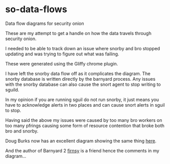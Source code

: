 so-data-flows
=============

Data flow diagrams for security onion

These are my attempt to get a handle on how the data travels through security onion.

I needed to be able to track down an issue where snorby and bro stopped updating and was trying to figure out what was failing.

These were generated using the Gliffy chrome plugin.

I have left the snorby data flow off as it complicates the diagram. The snorby database is written directly by the barnyard process. Any issues with the snorby database can also cause the snort agent to stop writing to sguild. 

In my opinion if you are running sguil do not run snorby, it just means you have to acknowledge alerts in two places and can cause snort alerts in sguil to stop.

Having said the above my issues were caused by too many bro workers on too many pfrings causing some form of resource contention that broke both bro and snorby.

Doug Burks now has an excellent diagram showing the same thing [here](https://cloud.githubusercontent.com/assets/1659467/13701945/2f04525c-e759-11e5-8d3d-7973a3f723b6.png).

And the author of Barnyard 2 [firnsy](https://github.com/firnsy) is a friend hence the comments in my diagram...
